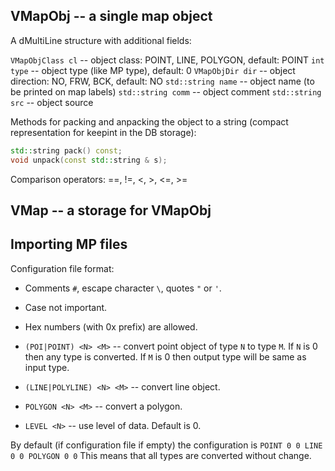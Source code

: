 ## VMapObj -- a single map object

A dMultiLine structure with additional fields:

`VMapObjClass cl` -- object class: POINT, LINE, POLYGON, default: POINT
`int type` -- object type (like MP type), default: 0
`VMapObjDir dir` -- object direction: NO, FRW, BCK, default: NO
`std::string name` -- object name (to be printed on map labels)
`std::string comm` -- object comment
`std::string src` -- object source

Methods for packing and anpacking the object to a string (compact representation
for keepint in the DB storage):

```c++
std::string pack() const;
void unpack(const std::string & s);
```

Comparison operators: ==, !=, <, >, <=, >=

## VMap -- a storage for VMapObj

## Importing MP files

Configuration file format:
- Comments `#`, escape character `\`, quotes `"` or `'`.
- Case not important.
- Hex numbers (with 0x prefix) are allowed.

- `(POI|POINT) <N> <M>` -- convert point object of type `N`
  to type `M`. If `N` is 0 then any type is converted.
  If `M` is 0 then output type will be same as input type.

- `(LINE|POLYLINE) <N> <M>` -- convert line object.

- `POLYGON <N> <M>` -- convert a polygon.

- `LEVEL <N>` -- use level <N> of data. Default is 0.

By default (if configuration file if empty) the configuration is
``
POINT 0 0
LINE 0 0
POLYGON 0 0
``
This means that all types are converted without change.